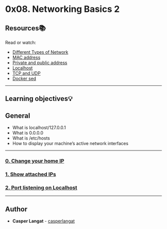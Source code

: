# 0x08. Networking Basics 2

## Resources:books:
Read or watch:
* [Different Types of Network](https://www.lifewire.com/lans-wans-and-other-area-networks-817376)
* [MAC address](https://whatismyipaddress.com/mac-address)
* [Private and public address](https://www.iplocation.net/public-vs-private-ip-address)
* [Localhost](https://whatismyipaddress.com/localhost)
* [TCP and UDP](https://www.howtogeek.com/190014/htg-explains-what-is-the-difference-between-tcp-and-udp/)
* [Docker sed](https://web.archive.org/web/20171117023601/http://blog.jonathanargentiero.com/docker-sed-cannot-rename-etcsedl8ysxl-device-or-resource-busy/)

----
## Learning objectives:bulb:


## **General**

* What is localhost/127.0.0.1
* What is 0.0.0.0
* What is /etc/hosts
* How to display your machine’s active network interfaces

------

### [0. Change your home IP](./0-change_your_home_IP)

### [1. Show attached IPs](./1-show_attached_IPs)

### [2. Port listening on Localhost](./100-port_listening_on_localhost)


------

## Author
* **Casper Langat** - [casperlangat](https://github.com/casperlangat)
